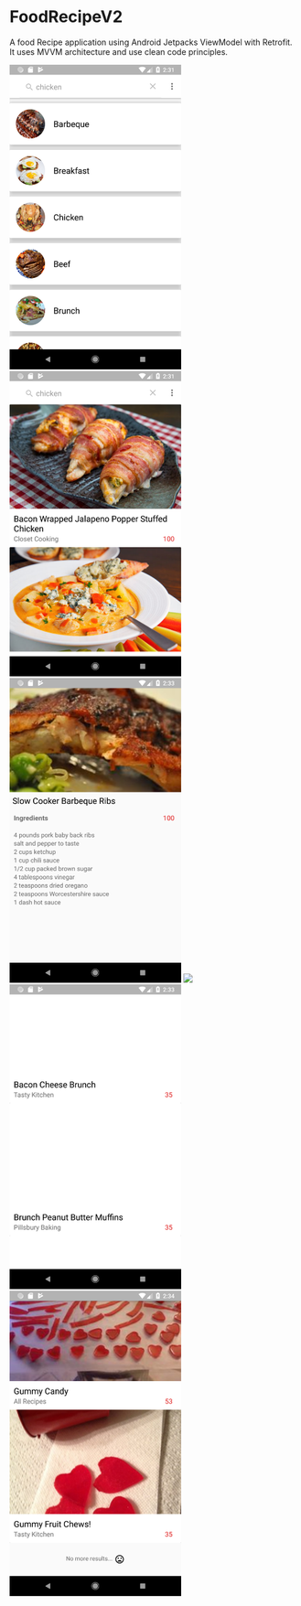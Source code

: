 # FoodRecipeV2
A food Recipe application using Android Jetpacks ViewModel with Retrofit.
It uses MVVM architecture and use clean code principles.

<img src="Screenshot_1561064428.png" width="300">


<img src="Screenshot_1561064433.png" width="300">


<img src="Screenshot_1561064553.png" width="300">


<img src="Screenshot_1561064561.g" width="300">


<img src="Screenshot_1561064572.png" width="300">

<img src="Screenshot_1561064605.png" width="300">
